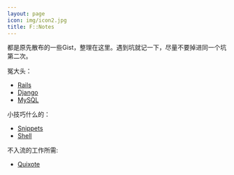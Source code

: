 ```yaml
---
layout: page
icon: img/icon2.jpg
title: F::Notes
---
```


都是原先散布的一些Gist，整理在这里。遇到坑就记一下，尽量不要掉进同一个坑第二次。

冤大头：

+ [Rails](https://gist.github.com/1605918)
+ [Django](https://gist.github.com/3186148)
+ [MySQL](https://gist.github.com/3411443)

小技巧什么的：

+ [Snippets](https://gist.github.com/2005685)
+ [Shell](https://gist.github.com/1611068)

不入流的工作所需:

+ [Quixote](https://gist.github.com/gists/3446645)

